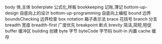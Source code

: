 body  体,主体
boilerplate 公式化,样板
bookkeeping 记账,薄记
bottom-up-design  自底向上的设计
bottom-up-programming 自底向上编程
bound 边界
boundsChecking  边界检查
box notation  箱子表示法
brace 花括号
branch  分支
breadth 宽度
breadth-first 广度优先
breakpoint  断点
brevity 简洁,简短,短促
buffer  缓冲区
building  创建
byte  字节
byteCode  字节码
built-in  内置 
cache 缓存